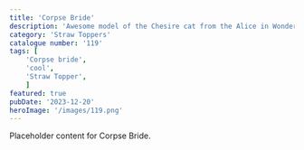 ```yaml
---
title: 'Corpse Bride'
description: 'Awesome model of the Chesire cat from the Alice in Wonderland cartoon. Awesome Straw topper for your tumblers. Great item for any movie fan'
category: 'Straw Toppers'
catalogue number: '119'
tags: [
    'Corpse bride', 
    'cool',
    'Straw Topper', 
    ]
featured: true
pubDate: '2023-12-20'
heroImage: '/images/119.png'
---
```


Placeholder content for Corpse Bride.